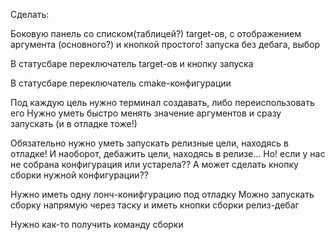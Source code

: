 Сделать:

Боковую панель со списком(таблицей?) target-ов, с отображением аргумента (основного?) и кнопкой простого! запуска без дебага, выбор

В статусбаре переключатель target-ов и кнопку запуска

В статусбаре переключатель cmake-конфигурации

Под каждую цель нужно терминал создавать, либо переиспользовать его
Нужно уметь быстро менять значение аргументов и сразу запускать (и в отладке тоже!)

Обязательно нужно уметь запускать релизные цели, находясь в отладке!
И наоборот, дебажить цели, находясь в релизе...
Но! если у нас не собрана конфигурация или устарела??
А может сделать кнопку сборки нужной конфигурации??

Нужно иметь одну лонч-конифгурацию под отладку
Можно запускать сборку напрямую через таску и иметь кнопки сборки релиз-дебаг


Нужно как-то получить команду сборки